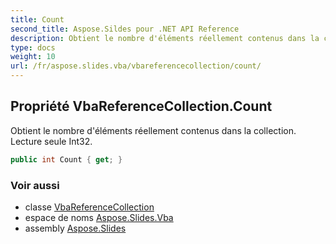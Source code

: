 ```yaml
---
title: Count
second_title: Aspose.Sildes pour .NET API Reference
description: Obtient le nombre d'éléments réellement contenus dans la collection. Lecture seule Int32.
type: docs
weight: 10
url: /fr/aspose.slides.vba/vbareferencecollection/count/
---
```


## Propriété VbaReferenceCollection.Count

Obtient le nombre d'éléments réellement contenus dans la collection. Lecture seule Int32.

```csharp
public int Count { get; }
```

### Voir aussi

* classe [VbaReferenceCollection](../../vbareferencecollection)
* espace de noms [Aspose.Slides.Vba](../../vbareferencecollection)
* assembly [Aspose.Slides](../../../)

<!-- DO NOT EDIT: généré par xmldocmd pour Aspose.Slides.dll -->